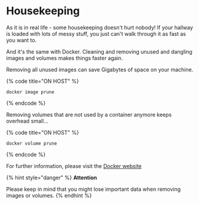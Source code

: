 # Housekeeping

As it is in real life - some housekeeping doesn't hurt nobody! If your hallway is loaded with lots of messy stuff, you just can't walk through it as fast as you want to.

And it's the same with Docker. Cleaning and removing unused and dangling images and volumes makes things faster again.

Removing all unused images can save Gigabytes of space on your machine.

{% code title="ON HOST" %}
```text
docker image prune
```
{% endcode %}

Removing volumes that are not used by a container anymore keeps overhead small...

{% code title="ON HOST" %}
```text
docker volume prune
```
{% endcode %}

For further information, please visit the [Docker website](https://docs.docker.com/config/pruning/)

{% hint style="danger" %}
**Attention**

Please keep in mind that you might lose important data when removing images or volumes.
{% endhint %}

